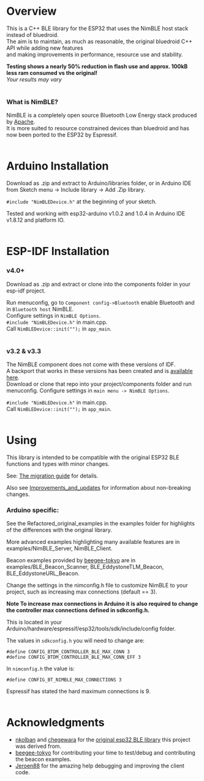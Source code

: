 # Overview

This is a C++ BLE library for the ESP32 that uses the NimBLE host stack instead of bluedroid.  
The aim is to maintain, as much as reasonable, the original bluedroid C++ API while adding new features  
and making improvements in performance, resource use and stability.  

**Testing shows a nearly 50% reduction in flash use and approx. 100kB less ram consumed vs the original!**  
*Your results may vary*  
<br/>

### What is NimBLE?
NimBLE is a completely open source Bluetooth Low Energy stack produced by [Apache](https://github.com/apache/mynewt-nimble).  
It is more suited to resource constrained devices than bluedroid and has now been ported to the ESP32 by Espressif.  
<br/>

# Arduino Installation
Download as .zip and extract to Arduino/libraries folder, or in Arduino IDE from Sketch menu -> Include library -> Add .Zip library.

`#include "NimBLEDevice.h"` at the beginning of your sketch.

Tested and working with esp32-arduino v1.0.2 and 1.0.4 in Arduino IDE v1.8.12 and platform IO.  
<br/>  

# ESP-IDF Installation
### v4.0+
Download as .zip and extract or clone into the components folder in your esp-idf project.

Run menuconfig, go to `Component config->Bluetooth` enable Bluetooth and in `Bluetooth host` NimBLE.  
Configure settings in `NimBLE Options`.  
`#include "NimBLEDevice.h"` in main.cpp.  
Call `NimBLEDevice::init("");` in `app_main`.  
<br/>

### v3.2 & v3.3
The NimBLE component does not come with these versions of IDF.  
A backport that works in these versions has been created and is [available here](https://github.com/h2zero/esp-nimble-component).  
Download or clone that repo into your project/components folder and run menuconfig.
Configure settings in `main menu -> NimBLE Options`.  

`#include "NimBLEDevice.h"` in main.cpp.  
Call `NimBLEDevice::init("");` in `app_main`.  
<br/>  

# Using
This library is intended to be compatible with the original ESP32 BLE functions and types with minor changes.  

See: [The migration guide](docs/Migration_guide.md) for details.  

Also see [Improvements_and_updates](docs/Improvements_and_updates.md) for information about non-breaking changes.  

### Arduino specific:
See the Refactored_original_examples in the examples folder for highlights of the differences with the original library.  

More advanced examples highlighting many available features are in examples/NimBLE_Server, NimBLE_Client.  
    
Beacon examples provided by [beegee-tokyo](https://github.com/beegee-tokyo) are in examples/BLE_Beacon_Scanner, BLE_EddystoneTLM_Beacon, BLE_EddystoneURL_Beacon.  

Change the settings in the nimconfig.h file to customize NimBLE to your project, such as increasing max connections (default == 3).  

**Note To increase max connections in Arduino it is also required to change the controller max connections defined in sdkconfig.h.**  

This is located in your Arduino/hardware/espressif/esp32/tools/sdk/include/config folder.

The values in `sdkconfig.h` you will need to change are:  
```
#define CONFIG_BTDM_CONTROLLER_BLE_MAX_CONN 3  
#define CONFIG_BTDM_CONTROLLER_BLE_MAX_CONN_EFF 3  
```
In `nimconfig.h` the value is:  
```
#define CONFIG_BT_NIMBLE_MAX_CONNECTIONS 3  
```
Espressif has stated the hard maximum connections is 9.  
<br/>  

# Acknowledgments

* [nkolban](https://github.com/nkolban) and [chegewara](https://github.com/chegewara) for the [original esp32 BLE library](https://github.com/nkolban/esp32-snippets/tree/master/cpp_utils) this project was derived from.
* [beegee-tokyo](https://github.com/beegee-tokyo) for contributing your time to test/debug and contributing the beacon examples.
* [Jeroen88](https://github.com/Jeroen88) for the amazing help debugging and improving the client code.
<br/>  

